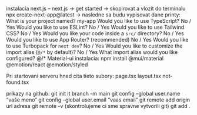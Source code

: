 instalacia next.js – next.js -> get started -> skopirovat a vlozit do terminalu npx create-next-app@latest -> nasledne sa budu vypisovat dane printy: What is your project named? my-app
Would you like to use TypeScript? No / Yes
Would you like to use ESLint? No / Yes
Would you like to use Tailwind CSS? No / Yes
Would you like your code inside a `src/` directory? No / Yes
Would you like to use App Router? (recommended) No / Yes
Would you like to use Turbopack for `next dev`?  No / Yes
Would you like to customize the import alias (`@/*` by default)? No / Yes
What import alias would you like configured? @/*
Material-ui instalacia: npm install @mui/material @emotion/react @emotion/styled



Pri startovani serveru hned cita tieto subory:
page.tsx
layout.tsx
not-found.tsx

príkazy na github:
git init
it branch -m main
git config –global user.name “vaše meno“
git config –global user.email “vaas email“
git remote add origin url adresa
git remote -v (skontrolujeme ci sme spravne vytvorili git)
git add . 